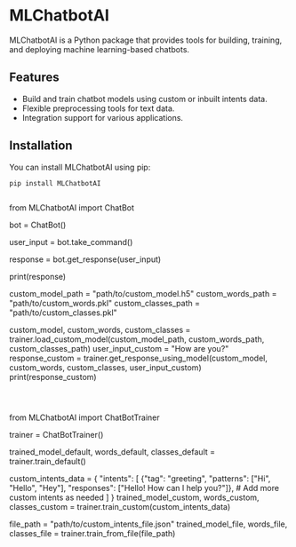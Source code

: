 # MLChatbotAI

MLChatbotAI is a Python package that provides tools for building, training, and deploying machine learning-based chatbots.

## Features

- Build and train chatbot models using custom or inbuilt intents data.
- Flexible preprocessing tools for text data.
- Integration support for various applications.

## Installation

You can install MLChatbotAI using pip:

```bash
pip install MLChatbotAI



```
from MLChatbotAI import ChatBot

bot = ChatBot()

user_input = bot.take_command()

response = bot.get_response(user_input)

print(response)

custom_model_path = "path/to/custom_model.h5"
custom_words_path = "path/to/custom_words.pkl"
custom_classes_path = "path/to/custom_classes.pkl"

custom_model, custom_words, custom_classes = trainer.load_custom_model(custom_model_path, custom_words_path, custom_classes_path)
user_input_custom = "How are you?"
response_custom = trainer.get_response_using_model(custom_model, custom_words, custom_classes, user_input_custom)
print(response_custom)
```



```
from MLChatbotAI import ChatBotTrainer

trainer = ChatBotTrainer()

trained_model_default, words_default, classes_default = trainer.train_default()

custom_intents_data = {
    "intents": [
        {"tag": "greeting", "patterns": ["Hi", "Hello", "Hey"], "responses": ["Hello! How can I help you?"]},
        # Add more custom intents as needed
    ]
}
trained_model_custom, words_custom, classes_custom = trainer.train_custom(custom_intents_data)

file_path = "path/to/custom_intents_file.json"
trained_model_file, words_file, classes_file = trainer.train_from_file(file_path)
```
